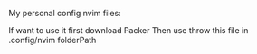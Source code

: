 My personal config nvim files:

If want to use it first download Packer
Then use throw this file in .config/nvim folderPath
